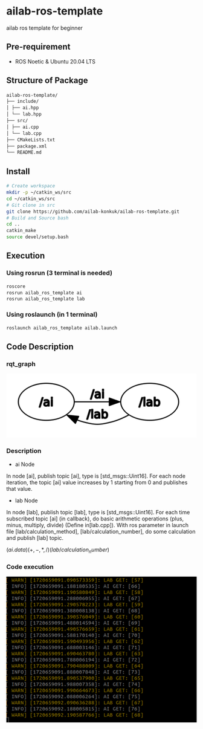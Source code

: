 # ailab-ros-template
ailab ros template for beginner

## Pre-requirement

- ROS Noetic & Ubuntu 20.04 LTS

## Structure of Package
```bash
ailab-ros-template/
├── include/
│ ├── ai.hpp
│ └── lab.hpp
├── src/
│ ├── ai.cpp
│ └── lab.cpp
├── CMakeLists.txt
├── package.xml
└── README.md 
```
## Install

```bash
# Create workspace 
mkdir -p ~/catkin_ws/src
cd ~/catkin_ws/src
# Git clone in src
git clone https://github.com/ailab-konkuk/ailab-ros-template.git
# Build and Source bash
cd ..
catkin_make
source devel/setup.bash
```
## Execution
### Using rosrun (3 terminal is needed)
```bash
roscore
rosrun ailab_ros_template ai
rosrun ailab_ros_template lab
```
### Using roslaunch (in 1 terminal)
```bash
roslaunch ailab_ros_template ailab.launch
```
## Code Description
### rqt_graph
![rqt_graph](./resource/ailab.png)

### Description
- ai Node

In node [ai], publish topic [ai], type is [std_msgs::Uint16].
For each node iteration, the topic [ai] value increases by 1 starting from 0 and publishes that value.

- lab Node

In node [lab], publish topic [lab], type is [std_msgs::Uint16].
For each time subscribed topic [ai] (in callback), do basic arithmetic operations (plus, minus, multiply, divide) (Define in[lab.cpp]). 
With ros parameter in launch file [lab/calculation_method], [lab/calculation_number], do some calculation and publish [lab] topic. 

$(ai.data) (+,-,*,/) (lab/calculation_number)$

### Code execution
![code_execution](./resource/code.png)